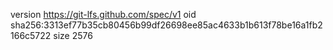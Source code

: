 version https://git-lfs.github.com/spec/v1
oid sha256:3313ef77b35cb80456b99df26698ee85ac4633b1b613f78be16a1fb2166c5722
size 2576
